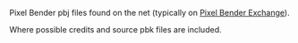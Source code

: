 Pixel Bender pbj files found on the net (typically on [Pixel Bender Exchange](http://www.adobe.com/cfusion/exchange/index.cfm?s=5&from=1&o=desc&cat=-1&l=-1&event=productHome&exc=26)).

Where possible credits and source pbk files are included.